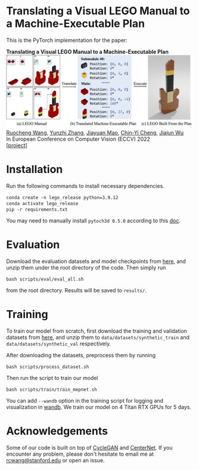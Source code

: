 # Translating a Visual LEGO Manual to a Machine-Executable Plan

This is the PyTorch implementation for the paper:

**Translating a Visual LEGO Manual to a Machine-Executable Plan**
![teaser](teaser.png)
<br />
[Ruocheng Wang](https://cs.stanford.edu/~rcwang/),
[Yunzhi Zhang](https://cs.stanford.edu/~yzzhang/),
[Jiayuan Mao](http://jiayuanm.com/),
[Chin-Yi Cheng](),
[Jiajun Wu](https://jiajunwu.com/)
<br />
In European Conference on Computer Vision (ECCV) 2022
<br />
[[project]](https://cs.stanford.edu/~rcwang/projects/lego_manual/)

# Installation

Run the following commands to install necessary dependencies.

```
conda create -n lego_release python=3.9.12
conda activate lego_release
pip -r requirements.txt
```

You may need to manually install `pytoch3d 0.5.0` according to
this [doc](https://github.com/facebookresearch/pytorch3d/blob/main/INSTALL.md).

# Evaluation

Download the evaluation datasets and model checkpoints
from [here](https://office365stanford-my.sharepoint.com/:f:/g/personal/rcwang_stanford_edu/Eh3SFTyJXY5Iib-qnc55ZnIB05tYvHZ03FgfdRYMpSospw), and unzip them under the root directory of the code. Then simply run

```
bash scripts/eval/eval_all.sh
```

from the root directory. Results will be saved to `results/`.

# Training

To train our model from scratch, first download the training and validation datasets
from [here](https://office365stanford-my.sharepoint.com/:f:/g/personal/rcwang_stanford_edu/Eh3SFTyJXY5Iib-qnc55ZnIB05tYvHZ03FgfdRYMpSospw), and unzip them to `data/datasets/synthetic_train` and `data/datasets/synthetic_val` respectively.

After downloading the datasets, preprocess them by running

```
bash scripts/process_dataset.sh
```

Then run the script to train our model

```
bash scripts/train/train_mepnet.sh
```

You can add `--wandb` option in the training script for logging and visualization in [wandb](https://wandb.ai/site). We
train our model on 4 Titan RTX GPUs for 5 days.

# Acknowledgements

Some of our code is built on top of [CycleGAN](https://github.com/junyanz/pytorch-CycleGAN-and-pix2pix)
and [CenterNet](https://github.com/xingyizhou/CenterNet). If you encounter any problem, please don't hesitate to email
me at rcwang@stanford.edu or open an issue.
